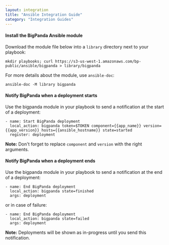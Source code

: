 ```yaml
---
layout: integration 
title: "Ansible Integration Guide"
category: "Integration Guides"
---
```


#### Install the BigPanda Ansible module
Download the module file below into a `library` directory next to your playbook:

    mkdir playbooks; curl https://s3-us-west-1.amazonaws.com/bp-public/ansible/bigpanda > library/bigpanda

For more details about the module, use `ansible-doc`:

    ansible-doc -M library bigpanda

<!-- section-separator -->

#### Notify BigPanda when a deployment starts
Use the bigpanda module in your playbook to send a notification at the start of a deployment:

    - name: Start BigPanda deployment
      local_action: bigpanda token=$TOKEN component={{app_name}} version={{app_version}} hosts={{ansible_hostname}} state=started
      register: deployment

**Note:** Don't forget to replace `component` and `version` with the right arguments.

<!-- section-separator -->

#### Notify BigPanda when a deployment ends
Use the bigpanda module in your playbook to send a notification at the end of a deployment:

    - name: End BigPanda deployment
      local_action: bigpanda state=finished
      args: deployment

or in case of failure:

    - name: End BigPanda deployment
      local_action: bigpanda state=failed
      args: deployment

**Note:** Deployments will be shown as in-progress until you send this notification.
